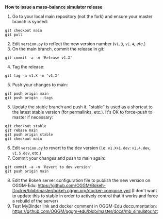 **How to issue a mass-balance simulator release**

1. Go to your local main repository (not the fork) and ensure your master branch is synced:
```
git checkout main
git pull
```
2. Edit `version.py` to reflect the new version number (`v1.3`, `v1.4`, etc.)
3. On the main branch, commit the release in git:
```
git commit -a -m 'Release v1.X'
```
4. Tag the release:
```
git tag -a v1.X -m 'v1.X'
```
5. Push your changes to main:
```
git push origin main
git push origin --tags
```
5. Update the stable branch and push it. "stable" is used as a shortcut to the latest stable version (for permalinks, etc.). It's OK to force-push to master if necessary:
```
git checkout stable
git rebase main
git push origin stable
git checkout main
```
6. Edit `version.py` to revert to the dev version (i.e. `v1.X+1.dev`: `v1.4.dev`, `v1.5.dev`, etc.)
7. Commit your changes and push to main again:
```
git commit -a -m 'Revert to dev version'
git push origin main
```
8. Edit the Bokeh server configuration file to publish the new version on OGGM-Edu: https://github.com/OGGM/Bokeh-Docker/blob/master/bokeh.oggm.org/docker-compose.yml (I don't want to update this to stable in order to actively control that it works and force a rebuild of the server)
9. Test MyBinder link and docker comment in OGGM-Edu doccumentation: https://github.com/OGGM/oggm-edu/blob/master/docs/mb_simulator.rst 
 
